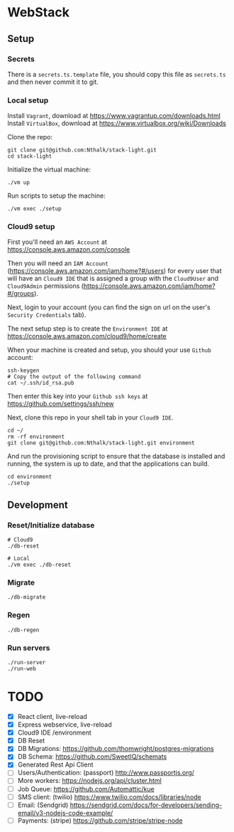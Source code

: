 # WebStack

## Setup

### Secrets

There is a `secrets.ts.template` file, you should copy this file as `secrets.ts` and then never
commit it to git.

### Local setup

Install `Vagrant`, download at https://www.vagrantup.com/downloads.html
Install `VirtualBox`, download at https://www.virtualbox.org/wiki/Downloads

Clone the repo:

    git clone git@github.com:Nthalk/stack-light.git
    cd stack-light

Initialize the virtual machine:

    ./vm up

Run scripts to setup the machine:

    ./vm exec ./setup

### Cloud9 setup

First you'll need an `AWS Account` at https://console.aws.amazon.com/console

Then you will need an `IAM Account` (https://console.aws.amazon.com/iam/home?#/users) for every user that will have an `Cloud9 IDE` that is assigned a group with the `Cloud9User` and `Cloud9Admin` permissions (https://console.aws.amazon.com/iam/home?#/groups).

Next, login to your account (you can find the sign on url on the user's `Security Credentials` tab).

The next setup step is to create the `Environment IDE` at https://console.aws.amazon.com/cloud9/home/create

When your machine is created and setup, you should your use `Github` account:

    ssh-keygen
    # Copy the output of the following command
    cat ~/.ssh/id_rsa.pub

Then enter this key into your `Github ssh keys` at https://github.com/settings/ssh/new

Next, clone this repo in your shell tab in your `Cloud9 IDE`.

    cd ~/
    rm -rf environment
    git clone git@github.com:Nthalk/stack-light.git environment

And run the provisioning script to ensure that the database is installed and running, the system is
up to date, and that the applications can build.

    cd environment
    ./setup

## Development

### Reset/Initialize database

    # Cloud9
    ./db-reset

    # Local
    ./vm exec ./db-reset

### Migrate

    ./db-migrate

### Regen

    ./db-regen

### Run servers

    ./run-server
    ./run-web

# TODO

- [x] React client, live-reload
- [x] Express webservice, live-reload
- [x] Cloud9 IDE /environment
- [x] DB Reset
- [x] DB Migrations: https://github.com/thomwright/postgres-migrations
- [x] DB Schema: https://github.com/SweetIQ/schemats
- [x] Generated Rest Api Client
- [ ] Users/Authentication: (passport) http://www.passportjs.org/
- [ ] More workers: https://nodejs.org/api/cluster.html
- [ ] Job Queue: https://github.com/Automattic/kue
- [ ] SMS client: (twilio) https://www.twilio.com/docs/libraries/node
- [ ] Email: (Sendgrid) https://sendgrid.com/docs/for-developers/sending-email/v3-nodejs-code-example/
- [ ] Payments: (stripe) https://github.com/stripe/stripe-node
